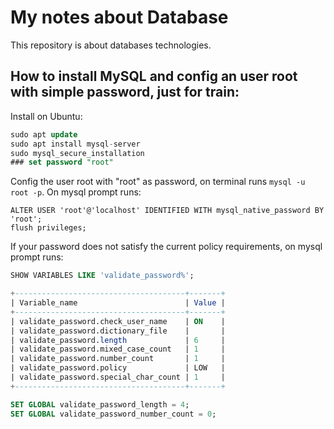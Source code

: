 # My notes about Database

This repository is about databases technologies.

## How to install MySQL and config an user root with simple password, just for train:
Install on Ubuntu:
```sql
sudo apt update
sudo apt install mysql-server
sudo mysql_secure_installation
### set password "root"
```

Config the user root with "root" as password, on terminal runs `mysql -u root -p`. On mysql prompt runs:
```mysql
ALTER USER 'root'@'localhost' IDENTIFIED WITH mysql_native_password BY 'root';
flush privileges;
```

If your password does not satisfy the current policy requirements, on mysql prompt runs:
```sql
SHOW VARIABLES LIKE 'validate_password%';

+--------------------------------------+-------+
| Variable_name                        | Value |
+--------------------------------------+-------+
| validate_password.check_user_name    | ON    |
| validate_password.dictionary_file    |       |
| validate_password.length             | 6     |
| validate_password.mixed_case_count   | 1     |
| validate_password.number_count       | 1     |
| validate_password.policy             | LOW   |
| validate_password.special_char_count | 1     |
+--------------------------------------+-------+

SET GLOBAL validate_password_length = 4;
SET GLOBAL validate_password_number_count = 0;
```
